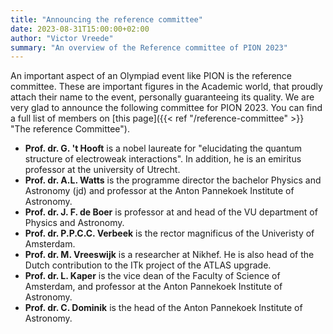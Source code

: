 ```yaml
---
title: "Announcing the reference committee"
date: 2023-08-31T15:00:00+02:00
author: "Victor Vreede"
summary: "An overview of the Reference committee of PION 2023"
---
```


An important aspect of an Olympiad event like PION is the reference committee. These are important figures in the Academic world, that proudly attach their name to the event, personally guaranteeing its quality. We are very glad to announce the following committee for PION 2023. You can find a full list of members on [this page]({{< ref "/reference-committee" >}} "The reference Committee").
<br>
 - **Prof. dr. G. 't Hooft** is a nobel laureate for "elucidating the quantum structure of electroweak interactions". In addition, he is an emiritus professor at the university of Utrecht. 
 - **Prof. dr. A.L. Watts** is the programme director the bachelor Physics and Astronomy (jd) and professor at the Anton Pannekoek Institute of Astronomy.
 - **Prof. dr. J. F. de Boer** is professor at and head of the VU department of Physics and Astronomy.
 - **Prof. dr. P.P.C.C. Verbeek** is the rector magnificus of the Univeristy of Amsterdam.
 - **Prof. dr. M. Vreeswijk** is a researcher at Nikhef. He is also head of the Dutch contribution to the ITk project of the ATLAS upgrade.
 - **Prof. dr. L. Kaper** is the vice dean of the Faculty of Science of Amsterdam, and professor at the Anton Pannekoek Institute of Astronomy. 
 - **Prof. dr. C. Dominik** is the head of the Anton Pannekoek Institute of Astronomy.